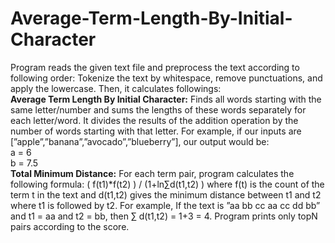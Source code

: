 # Average-Term-Length-By-Initial-Character

Program reads the given text file and preprocess the text according to following order: Tokenize the text by whitespace, remove punctuations, and apply the lowercase. Then, it calculates followings: <br>
**Average Term Length By Initial Character:** Finds all words starting with the same letter/number and sums the lengths of these words separately for each letter/word. It divides the results of the addition operation by the number of words starting with that letter. For example, if our inputs are [”apple”,”banana”,”avocado”,”blueberry”], our output would be: <br>
a = 6 <br>
b = 7.5 <br>
**Total Minimum Distance:** For each term pair, program calculates the following formula: ( f(t1)*f(t2) ) / (1+ln∑d(t1,t2) )
where f(t) is the count of the term t in the text and d(t1,t2) gives the minimum distance between t1 and t2 where t1 is followed by t2. For example, If the text is ”aa bb cc aa cc dd bb” and t1 = aa and t2 = bb, then ∑ d(t1,t2) = 1+3 = 4. Program prints only topN pairs according to the score.

